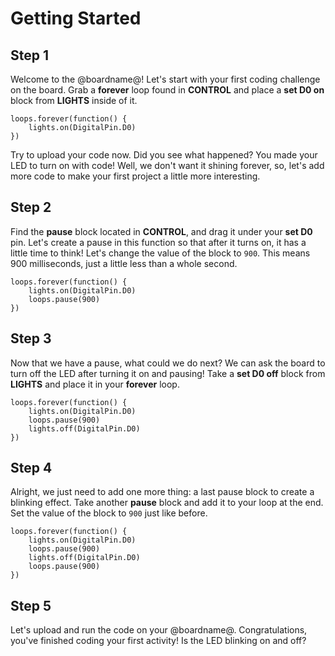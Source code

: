 # Getting Started

## Step 1

Welcome to the @boardname@! Let's start with your first coding challenge on the board. Grab a **forever** loop found in **CONTROL** and place a **set D0 on** block from **LIGHTS** inside of it.

```blocks
loops.forever(function() {
    lights.on(DigitalPin.D0)
})
```

Try to upload your code now. Did you see what happened?
You made your LED to turn on with code!
Well, we don't want it shining forever, so, let's add more code to make your first project a little more interesting.

## Step 2

Find the **pause** block located in **CONTROL**, and drag it under your **set D0** pin. Let's create a pause in this function so that after it turns on, it has a little time to think! Let's change the value of the block to ``900``. This means 900 milliseconds, just a little less than a whole second.

```blocks
loops.forever(function() {
    lights.on(DigitalPin.D0)
    loops.pause(900)
})
```

## Step 3

Now that we have a pause, what could we do next? We can ask the board to turn off the LED after turning it on and pausing! Take a **set D0 off** block from **LIGHTS** and place it in your **forever** loop.

```blocks
loops.forever(function() {
    lights.on(DigitalPin.D0)
    loops.pause(900)
    lights.off(DigitalPin.D0)
})
```

## Step 4

Alright, we just need to add one more thing: a last pause block to create a blinking effect. Take another **pause** block and add it to your loop at the end. Set the value of the block to ``900`` just like before.

```blocks
loops.forever(function() {
    lights.on(DigitalPin.D0)
    loops.pause(900)
    lights.off(DigitalPin.D0)
    loops.pause(900)
})
```

## Step 5

Let's upload and run the code on your @boardname@. Congratulations, you've finished coding your first activity! Is the LED blinking on and off?